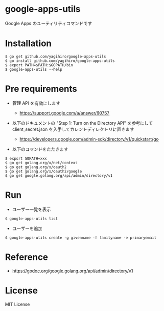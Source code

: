 # google-apps-utils

Google Apps のユーティリティコマンドです

# Installation

```
$ go get github.com/yagihiro/google-apps-utils
$ go install github.com/yagihiro/google-apps-utils
$ export PATH=$PATH:$GOPATH/bin
$ google-apps-utils --help
```

# Pre requirements

* 管理 API を有効にします
  * https://support.google.com/a/answer/60757

* 以下のドキュメントの "Step 1: Turn on the Directory API" を参考にして client_secret.json を入手してカレントディレクトリに置きます
  * https://developers.google.com/admin-sdk/directory/v1/quickstart/go

* 以下のコマンドをたたきます

```
$ export GOPATH=xxx
$ go get golang.org/x/net/context
$ go get golang.org/x/oauth2
$ go get golang.org/x/oauth2/google
$ go get google.golang.org/api/admin/directory/v1
```

# Run

* ユーザー一覧を表示

```
$ google-apps-utils list
```

* ユーザーを追加

```
$ google-apps-utils create -g givenname -f familyname -e primaryemail
```

# Reference

* https://godoc.org/google.golang.org/api/admin/directory/v1

# License

MIT License
